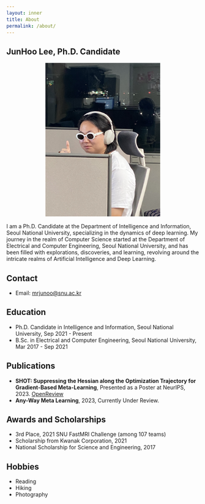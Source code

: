 ```yaml
---
layout: inner
title: About
permalink: /about/
---
```

## JunHoo Lee, Ph.D. Candidate

<!-- ![Profile Picture](./science_vessel.jpeg) -->
<p align="center">
<img src="./science_vessel.jpeg" width="300"/>
</p>

I am a Ph.D. Candidate at the Department of Intelligence and Information, Seoul National University, specializing in the dynamics of deep learning. My journey in the realm of Computer Science started at the Department of Electrical and Computer Engineering, Seoul National University, and has been filled with explorations, discoveries, and learning, revolving around the intricate realms of Artificial Intelligence and Deep Learning.

## Contact
- Email: mrjunoo@snu.ac.kr
<!-- - LinkedIn: [linkedin.com/in/junhoolee](#) -->
<!-- - Twitter: [@JunHooLee](#) -->

## Education
- Ph.D. Candidate in Intelligence and Information, Seoul National University, Sep 2021 - Present
- B.Sc. in Electrical and Computer Engineering, Seoul National University, Mar 2017 - Sep 2021

## Publications
- **SHOT: Suppressing the Hessian along the Optimization Trajectory for Gradient-Based Meta-Learning**, Presented as a Poster at NeurIPS, 2023. [OpenReview](http://www.openreview.net)
- **Any-Way Meta Learning**, 2023, Currently Under Review. 


## Awards and Scholarships
- 3rd Place, 2021 SNU FastMRI Challenge (among 107 teams)
- Scholarship from Kwanak Corporation, 2021
- National Scholarship for Science and Engineering, 2017

## Hobbies
- Reading
- Hiking
- Photography
